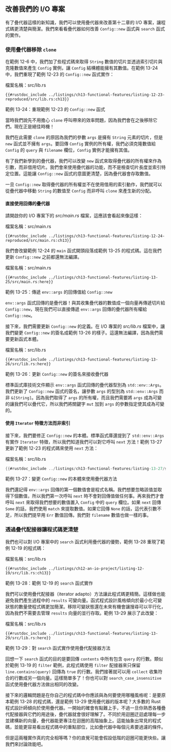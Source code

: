 ## 改善我們的 I/O 專案

有了疊代器這樣的新知識，我們可以使用疊代器來改善第十二章的 I/O 專案，讓程式碼更清楚與簡潔。我們來看看疊代器如何改善 `Config::new` 函式與 `search` 函式的實作。

### 使用疊代器移除 `clone`

在範例 12-6 中，我們加了些程式碼來取得 `String` 數值的切片並透過索引切片與克隆數值來產生 `Config` 實例，讓 `Config` 結構體能擁有其數值。在範例 13-24 中，我們重現了範例 12-23 的 `Config::new` 函式實作：

<span class="filename">檔案名稱：src/lib.rs</span>

```rust,ignore
{{#rustdoc_include ../listings/ch13-functional-features/listing-12-23-reproduced/src/lib.rs:ch13}}
```

<span class="caption">範例 13-24：重現範例 12-23 的 `Config::new` 函式</span>

當時我們說先不用擔心 `clone` 呼叫帶來的效率問題，因為我們會在之後移除它們。現在正是絕佳時機！

我們在此需要 `clone` 的原因為我們的參數 `args` 是擁有 `String` 元素的切片，但是 `new` 函式並不擁有 `args`。要回傳 `Config` 實例的所有權，我們必須克隆數值給 `Config` 的 `query` 與 `filename` 欄位，`Config` 實例才能擁有其值。

有了我們新學到的疊代器，我們可以改變 `new` 函式來取得疊代器的所有權來作為引數，而非借用切片。我們會來使用疊代器的功能，而不是檢查切片長度並索引特定位置。這能讓 `Config::new` 函式的意圖更清楚，因為疊代器會存取數值。

一旦 `Config::new` 取得疊代器的所有權並不在使用借用的索引動作，我們就可以從疊代器中移動 `String` 的數值至 `Config` 而非呼叫 `clone` 來產生新的分配。

#### 直接使用回傳的疊代器

請開啟你的 I/O 專案下的 *src/main.rs* 檔案，這應該會看起來像這樣：

<span class="filename">檔案名稱：src/main.rs</span>

```rust,ignore
{{#rustdoc_include ../listings/ch13-functional-features/listing-12-24-reproduced/src/main.rs:ch13}}
```

我們會改變範例 12-24 的 `main` 函式開頭段落成範例 13-25 的程式碼。這在我們更新 `Config::new` 之前都還無法編譯。

<span class="filename">檔案名稱：src/main.rs</span>

```rust,ignore
{{#rustdoc_include ../listings/ch13-functional-features/listing-13-25/src/main.rs:here}}
```

<span class="caption">範例 13-25：傳遞 `env::args` 的回傳值給 `Config::new`</span>

`env::args` 函式回傳的是疊代器！與其收集疊代器的數值成一個向量再傳遞切片給 `Config::new`，現在我們可以直接傳遞 `env::args` 回傳的疊代器所有權給 `Config::new`。

接下來，我們需要更新 `Config::new` 的定義。在 I/O 專案的 *src/lib.rs* 檔案中，讓我們變更 `Config::new` 的簽名成範例 13-26 的樣子。這還無法編譯，因為我們需要更新函式本體。

<span class="filename">檔案名稱：src/lib.rs</span>

```rust,ignore
{{#rustdoc_include ../listings/ch13-functional-features/listing-13-26/src/lib.rs:here}}
```

<span class="caption">範例 13-26：更新 `Config::new` 的簽名來接收疊代器</span>

標準函式庫技術文件顯示 `env::args` 函式回傳的疊代器型別為 `std::env::Args`。我們更新了 `Config::new` 函式的簽名，讓參數 `args` 的型別為 `std::env::Args` 而非 `&[String]`。因為我們取得了 `args` 的所有權，而且我們需要將 `args` 成為可變的讓我們可以疊代它，所以我們將關鍵字 `mut` 加到 `args` 的參數指定使其成為可變的。

#### 使用 `Iterator` 特徵方法而非索引

接下來，我們要修正 `Config::new` 的本體。標準函式庫還提到了 `std::env::Args` 有實作 `Iterator` 特徵，所以我們知道我們可以對它呼叫 `next` 方法！範例 13-27 更新了範例 12-23 的程式碼來使用 `next` 方法：

<span class="filename">檔案名稱：src/lib.rs</span>

```rust
{{#rustdoc_include ../listings/ch13-functional-features/listing-13-27/src/lib.rs:here}}
```

<span class="caption">範例 13-27：變更 `Config::new` 的本體來使用疊代器方法</span>

我們還記得 `env::args` 回傳的第一個數值會是程式名稱。我們想要忽略該值並取得下個數值，所以我們第一次呼叫 `next` 時不會對回傳值做任何事。再來我們才會呼叫 `next` 來取得我們想要的數值置入 `Config` 中的 `query` 欄位。如果 `next` 回傳 `Some` 的話，我們使用 `match` 來提取數值。如果它回傳 `None` 的話，這代表引數不足，所以我們提早用 `Err` 數值回傳。我們對 `filename` 數值也做一樣的事。

### 透過疊代配接器讓程式碼更清楚

我們也可以對 I/O 專案中的 `search` 函式利用疊代器的優勢，範例 13-28 重現了範例 12-19 的程式碼：

<span class="filename">檔案名稱：src/lib.rs</span>

```rust,ignore
{{#rustdoc_include ../listings/ch12-an-io-project/listing-12-19/src/lib.rs:ch13}}
```

<span class="caption">範例 13-28：範例 12-19 的 `search` 函式實作</span>

我們可以使用疊代配接器（iterator adapto）方法讓此程式碼更精簡。這樣做也能避免我們產生過程中的 `results` 可變向量。函式程式設計風格傾向於最小化可變狀態的數量使程式碼更加簡潔。移除可變狀態還在未來有機會讓搜尋可以平行化，因為我們不需要去管理 `results` 向量的並行存取。範例 13-29 展示了此改變：

<span class="filename">檔案名稱：src/lib.rs</span>

```rust,ignore
{{#rustdoc_include ../listings/ch13-functional-features/listing-13-29/src/lib.rs:here}}
```

<span class="caption">範例 13-29：對 `search` 函式實作使用疊代配接器方法</span>

回想一下 `search` 函式的目的是要回傳 `contents` 中所有包含 `query` 的行數。類似於範例 13-19 的 `filter` 範例，此程式碼使用 `filter` 配接器來只保留 `line.contains(query)` 回傳為 `true` 的行數。我們接著就可以用 `collect` 收集符合的行數成另一個向量。這樣簡單多了！你也可以對 `search_case_insensitive` 函式使用疊代器方法做出相同的改變。

接下來的邏輯問題是在你自己的程式碼中你應該與為何要使用哪種風格呢：是要原本範例 13-28 的程式碼，還是範例 13-29 使用疊代器的版本呢？大多數的 Rust 程式設計師傾向於使用疊代器。一開始的確會有點難上手，不過一旦你熟悉各種疊代配接器與它們的用途後，疊代器就會很好理解了。不同於用迴圈迂迴處理每一步並建構新的向量，疊代器能更專注在迴圈的高階抽象上。這能抽象出常見的程式碼，並能更容易看出程式碼中的重點部位，比如疊代器中每個元素要過濾的條件。

但是這兩種實作真的完全相等嗎？你的直覺可能會假設低階的迴圈可能更快些。讓我們來討論效能吧。
